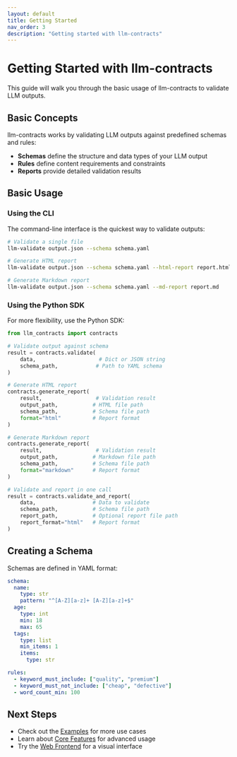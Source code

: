 ```yaml
---
layout: default
title: Getting Started
nav_order: 3
description: "Getting started with llm-contracts"
---
```


# Getting Started with llm-contracts

This guide will walk you through the basic usage of llm-contracts to validate LLM outputs.

## Basic Concepts

llm-contracts works by validating LLM outputs against predefined schemas and rules:

- **Schemas** define the structure and data types of your LLM output
- **Rules** define content requirements and constraints
- **Reports** provide detailed validation results

## Basic Usage

### Using the CLI

The command-line interface is the quickest way to validate outputs:

```bash
# Validate a single file
llm-validate output.json --schema schema.yaml

# Generate HTML report
llm-validate output.json --schema schema.yaml --html-report report.html

# Generate Markdown report
llm-validate output.json --schema schema.yaml --md-report report.md
```

### Using the Python SDK

For more flexibility, use the Python SDK:

```python
from llm_contracts import contracts

# Validate output against schema
result = contracts.validate(
    data,                    # Dict or JSON string
    schema_path,            # Path to YAML schema
)

# Generate HTML report
contracts.generate_report(
    result,                 # Validation result
    output_path,           # HTML file path
    schema_path,           # Schema file path
    format="html"          # Report format
)

# Generate Markdown report
contracts.generate_report(
    result,                 # Validation result
    output_path,           # Markdown file path
    schema_path,           # Schema file path
    format="markdown"      # Report format
)

# Validate and report in one call
result = contracts.validate_and_report(
    data,                  # Data to validate
    schema_path,           # Schema file path
    report_path,           # Optional report file path
    report_format="html"   # Report format
)
```

## Creating a Schema

Schemas are defined in YAML format:

```yaml
schema:
  name:
    type: str
    pattern: "^[A-Z][a-z]+ [A-Z][a-z]+$"
  age:
    type: int
    min: 18
    max: 65
  tags:
    type: list
    min_items: 1
    items:
      type: str

rules:
  - keyword_must_include: ["quality", "premium"]
  - keyword_must_not_include: ["cheap", "defective"]
  - word_count_min: 100
```

## Next Steps

- Check out the [Examples](examples.html) for more use cases
- Learn about [Core Features](features.html) for advanced usage
- Try the [Web Frontend](frontend.html) for a visual interface 